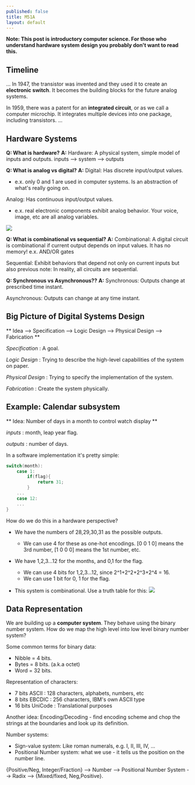 ```yaml
---
published: false
title: M51A
layout: default
---
```

**Note: This post is introductory computer science. For those who understand hardware system design you probably don't want to read this.**

## Timeline 
...
In 1947, the transistor was invented and they used it to create an **electronic switch**. It becomes the building blocks for the future analog systems.

In 1959, there was a patent for an **integrated circuit**, or as we call a computer microchip. It integrates multiple devices into one package, including transistors.
...

## Hardware Systems

**Q: What is hardware?**
**A:** 
Hardware: A physical system, simple model of inputs and outputs.
inputs --> system --> outputs

**Q: What is analog vs digital?**
**A:**
Digital: Has discrete input/output values. 
- e.x. only 0 and 1 are used in computer systems. Is an abstraction of what's really going on.

Analog: Has continuous input/output values.
- e.x. real electronic components exhibit analog behavior. Your voice, image, etc are all analog variables.

![]({{site.baseurl}}/http://www.centerpointaudio.com/Images/Analog-Digital%20frequency%20examples.png)

**Q: What is combinational vs sequential?**
**A:**
Combinational: A digital circuit is combinational if current output depends on input values. It has no memory! 
e.x. AND/OR gates

Sequential: Exhibit behaviors that depend not only on current inputs but also previous
note: In reality, all circuits are sequential.

**Q: Synchronous vs Asynchronous??**
**A:**
Synchronous: Outputs change at prescribed time instant.

Asynchronous: Outputs can change at any time instant.

## Big Picture of Digital Systems Design
** Idea --> Specification --> Logic Design --> Physical Design --> Fabrication **

_Specification_ : A goal.

_Logic Design_ : Trying to describe the high-level capabilities of the system on paper.

_Physical Design_ : Trying to specify the implementation of the system.

_Fabrication_ : Create the system physically.

## Example: Calendar subsystem
** Idea: Number of days in a month to control watch display **

_inputs_ : month, leap year flag.

_outputs_ : number of days.

In a software implementation it's pretty simple:

```c++
switch(month):
	case 1:
    	if(flag){
        	return 31;
        }
    ...
    case 12:
    ...
}
```

How do we do this in a hardware perspective?

- We have the numbers of 28,29,30,31 as the possible outputs.
	- We can use 4 for these as one-hot encodings. [0 0 1 0] means the 3rd number, [1 0 0 0] means the 1st number, etc.

- We have 1,2,3...12 for the months, and 0,1 for the flag.
	- We can use 4 bits for 1,2,3...12, since 2^1+2^2+2^3+2^4 = 16.
    - We can use 1 bit for 0, 1 for the flag.
    
- This system is combinational. Use a truth table for this:
![]({{site.baseurl}}/http://www.math.csusb.edu/notes/logic/lognot/img12.gif)

## Data Representation

We are building up a **computer system**. They behave using the binary number system. How do we map the high level into low level binary number system?

Some common terms for binary data:

- Nibble = 4 bits.
- Bytes = 8 bits. (a.k.a octet)
- Word = 32 bits.

Representation of characters:

- 7 bits ASCII : 128 characters, alphabets, numbers, etc
- 8 bits EBCDIC : 256 characters, IBM's own ASCII type
- 16 bits UniCode : Translational purposes

Another idea: Encoding/Decoding - find encoding scheme and chop the strings at the boundaries and look up its definition.

Number systems:
- Sign-value system: Like roman numerals, e.g. I, II, III, IV, ...
- Positional Number system: what we use - it tells us the position on the number line.

{Positive/Neg, Integer/Fraction} --> Number --> Positional Number System --> Radix --> {Mixed/fixed, Neg,Positive}.

